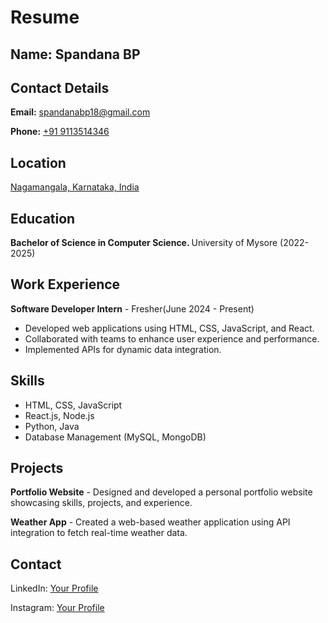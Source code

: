 <!DOCTYPE html><html lang="en">
<head>
    <meta charset="UTF-8">
    <meta name="viewport" content="width=device-width, initial-scale=1.0">
    <h1>Resume</h1>
</head>
<body><h2>Name: Spandana BP</h2>

<h2>Contact Details</h2>
<p><strong>Email:</strong> <a href="mailto:spandanabp18@gmail.com">spandanabp18@gmail.com</a></p>
<p><strong>Phone:</strong> <a href="tel:+919113514346">+91 9113514346</a></p>

<h2>Location</h2>
<p>
    <a href="https://www.google.com/maps/search/?api=1&query=Nagamangala,Karnataka,India" target="_blank">
        Nagamangala, Karnataka, India
    </a>
</p>



       
</section>

<section class="section">
    <h2>Education</h2>
    <p><strong>Bachelor of Science in Computer Science.  </strong>University of Mysore (2022-2025)</p>
</section>

<section class="section">
    <h2>Work Experience</h2>
    <p><strong>Software Developer Intern</strong> - Fresher(June 2024 - Present)</p>
    <ul>
        <li>Developed web applications using HTML, CSS, JavaScript, and React.</li>
        <li>Collaborated with teams to enhance user experience and performance.</li>
        <li>Implemented APIs for dynamic data integration.</li>
    </ul>
</section>

<section class="section">
    <h2>Skills</h2>
    <ul>
        <li>HTML, CSS, JavaScript</li>
        <li>React.js, Node.js</li>
        <li>Python, Java</li>
        <li>Database Management (MySQL, MongoDB)</li>
    </ul>
</section>

<section class="section">
    <h2>Projects</h2>
    <p><strong>Portfolio Website</strong> - Designed and developed a personal portfolio website showcasing skills, projects, and experience.</p>
    <p><strong>Weather App</strong> - Created a web-based weather application using API integration to fetch real-time weather data.</p>
</section>

<section class="section">
    <h2>Contact</h2>
    <p>LinkedIn: <a href="https://www.linkedin.com/in/spandana-b-p-769499303">Your Profile</a></p>
    <p>Instagram: <a href="https://www.instagram.com/spandana.bp">Your Profile</a></p>
</section>

</body>
</html>